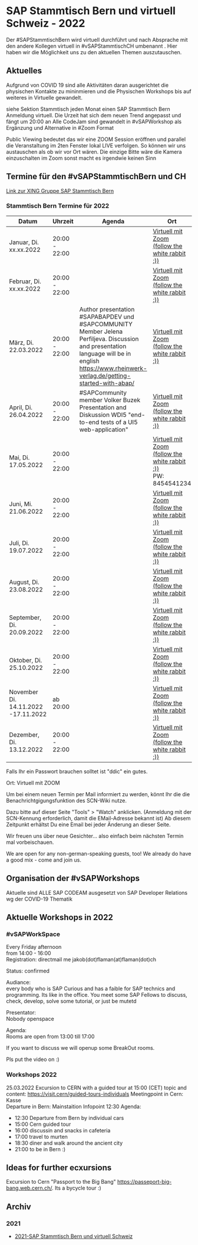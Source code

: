 # SAP Stammtisch Bern und virtuell Schweiz - 2022

Der #SAPStammtischBern wird virtuell durchführt und nach Absprache  mit den andere Kollegen virtuell in #vSAPStammtischCH umbenannt . Hier haben wir die Möglichkeit uns zu den aktuellen Themen auszutauschen.

## Aktuelles

Aufgrund von COVID 19 sind alle Aktivitäten daran ausgerichtet die physischen Kontakte zu mininmieren und die Physischen Workshops bis auf weiteres in Virtuelle gewandelt.

siehe Sektion Stammtisch jeden Monat einen SAP Stammtisch Bern Anmeldung virtuell. Die Urzeit hat sich dem neuen Trend angepasst und fängt um 20:00 an
Alle CodeJam sind gewandelt in #vSAPWorkshop als Ergänzung und Alternative in #Zoom Format

Public Viewing bedeutet das wir eine ZOOM Session eröffnen und parallel die Veranstaltung im 2ten Fenster lokal LIVE verfolgen.
So können wir uns austauschen als ob wir vor Ort wären. Die einzige Bitte wäre die Kamera einzuschalten im Zoom sonst macht es irgendwie keinen Sinn

## Termine für den #vSAPStammtischBern und CH

[Link zur XING Gruppe SAP Stammtisch Bern](https://www.xing.com/communities/groups/sap-stammtisch-bern-30f8-1079650)

### Stammtisch Bern Termine für 2022

| Datum | Uhrzeit | Agenda | Ort
| --- | --- | --- | ---
| Januar, Di. xx.xx.2022 | 20:00 - 22:00 | | [Virtuell mit Zoom</br> (follow the white rabbit :))](https://us02web.zoom.us/j/92185252407?pwd=bnovSVBUQk14eHA0cUlQSStJbytZdz09)
| Februar, Di. xx.xx.2022 | 20:00 - 22:00 | | [Virtuell mit Zoom</br> (follow the white rabbit :))](https://us02web.zoom.us/j/92185252407?pwd=bnovSVBUQk14eHA0cUlQSStJbytZdz09)
| März, Di. 22.03.2022 | 20:00 - 22:00 | Author presentation #SAPABAPDEV und #SAPCOMMUNITY Member Jelena Perfiljeva. Discussion and presentation language will be in english https://www.rheinwerk-verlag.de/getting-started-with-abap/| [Virtuell mit Zoom</br> (follow the white rabbit :))](https://us02web.zoom.us/j/92185252407?pwd=bnovSVBUQk14eHA0cUlQSStJbytZdz09) 
| April, Di. 26.04.2022 | 20:00 - 22:00 |#SAPCommunity member Volker Buzek Presentation and Diskussion WDI5 "end-to-end tests of a UI5 web-application" | [Virtuell mit Zoom</br> (follow the white rabbit :))](https://us02web.zoom.us/j/92185252407?pwd=bnovSVBUQk14eHA0cUlQSStJbytZdz09)
| Mai, Di. 17.05.2022 | 20:00 - 22:00 | | [Virtuell mit Zoom</br> (follow the white rabbit :))](https://us02web.zoom.us/j/92185252407?pwd=bnovSVBUQk14eHA0cUlQSStJbytZdz09)</br>PW: 8454541234
| Juni, Mi. 21.06.2022 | 20:00 - 22:00 | | [Virtuell mit Zoom</br> (follow the white rabbit :))](https://us02web.zoom.us/j/92185252407?pwd=bnovSVBUQk14eHA0cUlQSStJbytZdz09)</br>
| Juli, Di. 19.07.2022 | 20:00 - 22:00 | | [Virtuell mit Zoom</br> (follow the white rabbit :))](https://us02web.zoom.us/j/92185252407?pwd=bnovSVBUQk14eHA0cUlQSStJbytZdz09)
| August, Di. 23.08.2022 | 20:00 - 22:00 | | [Virtuell mit Zoom</br> (follow the white rabbit :))](https://us02web.zoom.us/j/92185252407?pwd=bnovSVBUQk14eHA0cUlQSStJbytZdz09)
| September, Di. 20.09.2022 | 20:00 - 22:00 | | [Virtuell mit Zoom</br> (follow the white rabbit :))](https://us02web.zoom.us/j/92185252407?pwd=bnovSVBUQk14eHA0cUlQSStJbytZdz09)
| Oktober, Di. 25.10.2022 | 20:00 - 22:00 | | [Virtuell mit Zoom</br> (follow the white rabbit :))](https://us02web.zoom.us/j/92185252407?pwd=bnovSVBUQk14eHA0cUlQSStJbytZdz09)
| November Di. 14.11.2022 -17.11.2022 | ab 20:00 | |	[Virtuell mit Zoom</br> (follow the white rabbit :))](https://us02web.zoom.us/j/92185252407?pwd=bnovSVBUQk14eHA0cUlQSStJbytZdz09)
| Dezember, Di. 13.12.2022 | 20:00 - 22:00 | | [Virtuell mit Zoom</br> (follow the white rabbit :))](https://us02web.zoom.us/j/92185252407?pwd=bnovSVBUQk14eHA0cUlQSStJbytZdz09)

Falls Ihr ein Passwort brauchen solltet ist "ddic" ein gutes.

Ort: Virtuell mit ZOOM

Um bei einem neuen Termin per Mail informiert zu werden, könnt Ihr die die Benachrichtgigungsfunktion des SCN-Wiki nutze.

Dazu bitte auf dieser Seite "Tools" > "Watch" anklicken.    (Anmeldung mit der SCN-Kennung erforderlich, damit die EMail-Adresse bekannt ist)
Ab diesem Zeitpunkt erhältst Du eine Email bei jeder Änderung an dieser Seite.

Wir freuen uns über neue Gesichter... also einfach beim nächsten Termin mal vorbeischauen.

We are open for any non-german-speaking guests, too! We already do have a good mix - come and join us.

## Organisation der #vSAPWorkshops

 Aktuelle sind ALLE SAP CODEAM ausgesetzt von SAP Developer Relations wg der COVID-19 Thematik


## Aktuelle Workshops in 2022

### #vSAPWorkSpace

Every Friday afternoon  
from 14:00 - 16:00  
Registration: directmail me jakob(dot)flaman(at)flaman(dot)ch

Status: confirmed

Audiance:  
every body who is SAP Curious and has a faible for SAP technics and programming. Its like in the office. You meet some SAP Fellows to discuss, check, develop, solve some tutorial, or just be mutetd

Presentator:  
Nobody openspace

Agenda:  
Rooms are open from 13:00 till 17:00

If you want to discuss we will openup some BreakOut rooms.

Pls put the video on :)

### Workshops 2022
25.03.2022 Excursion to CERN with a guided tour at 15:00 (CET)
 topic and content:      https://visit.cern/guided-tours-individuals
 Meetingpoint in Cern: Kasse   
 Departure in Bern: Mainstaition Infopoint 12:30 
 Agenda:
 - 12:30 Departure from Bern by individual cars
 - 15:00 Cern guided tour
 - 16:00 discussin and snacks in cafeteria
 - 17:00 travel to murten
 - 18:30 diner and walk around the ancient city
 - 21:00 to be in Bern :)
  
## Ideas for further ecxursions
Excursion to Cern "Passport to the Big Bang" https://passeport-big-bang.web.cern.ch/. Its a bycycle tour :)

## Archiv

### 2021

- [2021-SAP Stammtisch Bern und virtuell Schweiz](2021.md)
